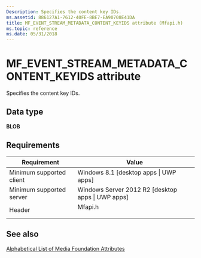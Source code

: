 ```yaml
---
Description: Specifies the content key IDs.
ms.assetid: 886127A1-7612-40FE-8BE7-EA90708E41DA
title: MF_EVENT_STREAM_METADATA_CONTENT_KEYIDS attribute (Mfapi.h)
ms.topic: reference
ms.date: 05/31/2018
---
```


# MF\_EVENT\_STREAM\_METADATA\_CONTENT\_KEYIDS attribute

Specifies the content key IDs.

## Data type

**BLOB**

## Requirements



| Requirement | Value |
|-------------------------------------|------------------------------------------------------------------------------------|
| Minimum supported client<br/> | Windows 8.1 \[desktop apps \| UWP apps\]<br/>                                |
| Minimum supported server<br/> | Windows Server 2012 R2 \[desktop apps \| UWP apps\]<br/>                     |
| Header<br/>                   | <dl> <dt>Mfapi.h</dt> </dl> |



## See also

<dl> <dt>

[Alphabetical List of Media Foundation Attributes](alphabetical-list-of-media-foundation-attributes.md)
</dt> </dl>

 

 





